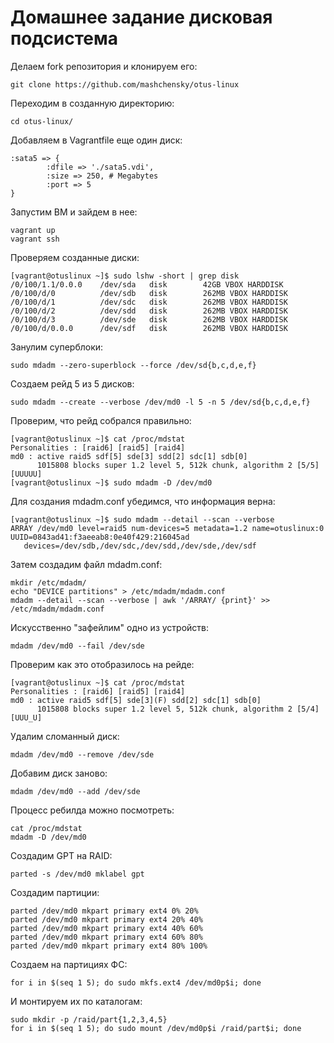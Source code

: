 # Домашнее задание дисковая подсистема

Делаем fork репозитория и клонируем его:
```
git clone https://github.com/mashchensky/otus-linux
```
Переходим в созданную директорию:
```
cd otus-linux/
```
Добавляем в Vagrantfile еще один диск:
```
:sata5 => {
        :dfile => './sata5.vdi',
        :size => 250, # Megabytes
        :port => 5
}
```
Запустим ВМ и зайдем в нее:
```
vagrant up
vagrant ssh
```
Проверяем созданные диски:
```
[vagrant@otuslinux ~]$ sudo lshw -short | grep disk
/0/100/1.1/0.0.0    /dev/sda   disk        42GB VBOX HARDDISK
/0/100/d/0          /dev/sdb   disk        262MB VBOX HARDDISK
/0/100/d/1          /dev/sdc   disk        262MB VBOX HARDDISK
/0/100/d/2          /dev/sdd   disk        262MB VBOX HARDDISK
/0/100/d/3          /dev/sde   disk        262MB VBOX HARDDISK
/0/100/d/0.0.0      /dev/sdf   disk        262MB VBOX HARDDISK
```
Занулим суперблоки:
```
sudo mdadm --zero-superblock --force /dev/sd{b,c,d,e,f}
```
Создаем рейд 5 из 5 дисков:
```
sudo mdadm --create --verbose /dev/md0 -l 5 -n 5 /dev/sd{b,c,d,e,f}
```
Проверим, что рейд собрался правильно:
```
[vagrant@otuslinux ~]$ cat /proc/mdstat
Personalities : [raid6] [raid5] [raid4] 
md0 : active raid5 sdf[5] sde[3] sdd[2] sdc[1] sdb[0]
      1015808 blocks super 1.2 level 5, 512k chunk, algorithm 2 [5/5] [UUUUU]
[vagrant@otuslinux ~]$ sudo mdadm -D /dev/md0
```
Для создания mdadm.conf убедимся, что информация верна:
```
[vagrant@otuslinux ~]$ sudo mdadm --detail --scan --verbose
ARRAY /dev/md0 level=raid5 num-devices=5 metadata=1.2 name=otuslinux:0 UUID=0843ad41:f3aeeab8:0e40f429:216045ad
   devices=/dev/sdb,/dev/sdc,/dev/sdd,/dev/sde,/dev/sdf
```
Затем создадим файл mdadm.conf:
```
mkdir /etc/mdadm/
echo "DEVICE partitions" > /etc/mdadm/mdadm.conf
mdadm --detail --scan --verbose | awk '/ARRAY/ {print}' >> /etc/mdadm/mdadm.conf
```

Искусственно "зафейлим" одно из устройств:
```
mdadm /dev/md0 --fail /dev/sde
```
Проверим как это отобразилось на рейде:
```
[vagrant@otuslinux ~]$ cat /proc/mdstat 
Personalities : [raid6] [raid5] [raid4] 
md0 : active raid5 sdf[5] sde[3](F) sdd[2] sdc[1] sdb[0]
      1015808 blocks super 1.2 level 5, 512k chunk, algorithm 2 [5/4] [UUU_U]
```
Удалим сломанный диск:
```
mdadm /dev/md0 --remove /dev/sde
```
Добавим диск заново:
```
mdadm /dev/md0 --add /dev/sde
```
Процесс ребилда можно посмотреть:
```
cat /proc/mdstat
mdadm -D /dev/md0
```

Создадим GPT на RAID:
```
parted -s /dev/md0 mklabel gpt
```
Создадим партиции:
```
parted /dev/md0 mkpart primary ext4 0% 20%
parted /dev/md0 mkpart primary ext4 20% 40%
parted /dev/md0 mkpart primary ext4 40% 60%
parted /dev/md0 mkpart primary ext4 60% 80%
parted /dev/md0 mkpart primary ext4 80% 100%
```
Создаем на партициях ФС:
```
for i in $(seq 1 5); do sudo mkfs.ext4 /dev/md0p$i; done
```
И монтируем их по каталогам:
```
sudo mkdir -p /raid/part{1,2,3,4,5}
for i in $(seq 1 5); do sudo mount /dev/md0p$i /raid/part$i; done
```

